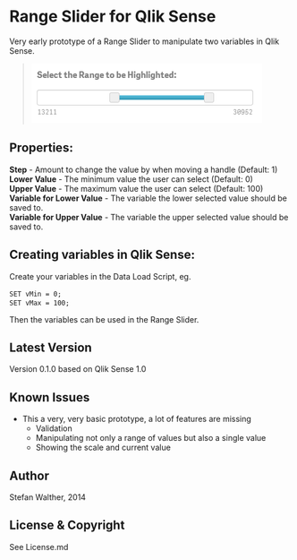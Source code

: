 # Range Slider for Qlik Sense

Very early prototype of a Range Slider to manipulate two variables in Qlik Sense.


> ![](docs/img/RangeSlider_Basic.png)

## Properties:

**Step** - Amount to change the value by when moving a handle (Default: 1)  
**Lower Value** - The minimum value the user can select (Default: 0)  
**Upper Value** - The maximum value the user can select (Default: 100)  
**Variable for Lower Value** - The variable the lower selected value should be saved to.  
**Variable for Upper Value** - The variable the upper selected value should be saved to.  

## Creating variables in Qlik Sense:
Create your variables in the Data Load Script, eg.

	SET vMin = 0;
	SET vMax = 100;

Then the variables can be used in the Range Slider.

## Latest Version
Version 0.1.0 based on Qlik Sense 1.0

## Known Issues
* This a very, very basic prototype, a lot of features are missing
	* Validation
	* Manipulating not only a range of values but also a single value
	* Showing the scale and current value

## Author
Stefan Walther, 2014

## License & Copyright
See License.md

